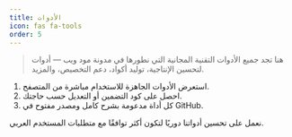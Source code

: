 ```yaml
---
title: الأدوات
icon: fas fa-tools
order: 5
---
```


<blockquote class='s1'>
هنا تجد جميع الأدوات التقنية المجانية التي نطورها في مدونة مود ويب — أدوات لتحسين الإنتاجية، توليد أكواد، دعم التخصيص، والمزيد.
</blockquote>

<ol class='steps'>
  <li>استعرض الأدوات الجاهزة للاستخدام مباشرة من المتصفح.</li>
  <li>احصل على كود التضمين أو التعديل حسب حاجتك.</li>
  <li>كل أداة مدعومة بشرح كامل ومصدر مفتوح في GitHub.</li>
</ol>

<p class='note'>
نعمل على تحسين أدواتنا دوريًا لتكون أكثر توافقًا مع متطلبات المستخدم العربي.
</p>

